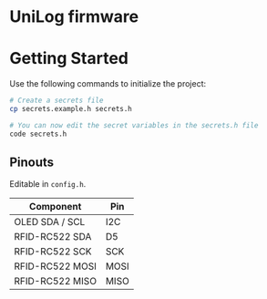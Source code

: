 # UniLog firmware

# Getting Started

Use the following commands to initialize the project:

```bash
# Create a secrets file
cp secrets.example.h secrets.h

# You can now edit the secret variables in the secrets.h file
code secrets.h
```

## Pinouts

Editable in `config.h`.

| Component            | Pin   |
|----------------------|-------|
| OLED SDA / SCL       | I2C   |
| RFID-RC522 SDA       | D5    |
| RFID-RC522 SCK       | SCK   |
| RFID-RC522 MOSI      | MOSI  |
| RFID-RC522 MISO      | MISO  |